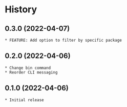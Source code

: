 # History

## 0.3.0 (2022-04-07)
    * FEATURE: Add option to filter by specific package

## 0.2.0 (2022-04-06)
    * Change bin command
    * Reorder CLI messaging

## 0.1.0 (2022-04-06)
    * Initial release

